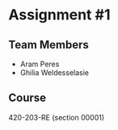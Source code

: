 # Assignment #1

## Team Members

* Aram Peres
* Ghilia Weldesselasie

## Course
420-203-RE (section 00001)
